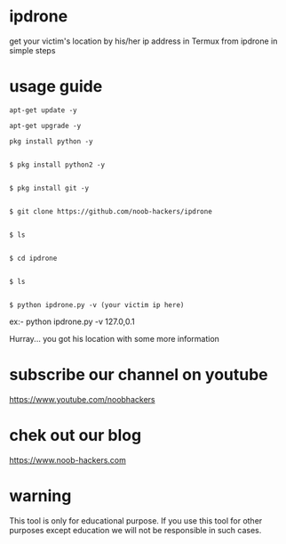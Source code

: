 # ipdrone
get your victim's location by his/her ip address in Termux from ipdrone
in simple steps 

# usage guide

    apt-get update -y

    apt-get upgrade -y

    pkg install python -y


    $ pkg install python2 -y


    $ pkg install git -y


    $ git clone https://github.com/noob-hackers/ipdrone


    $ ls


    $ cd ipdrone


    $ ls


    $ python ipdrone.py -v (your victim ip here)

ex:- python ipdrone.py -v 127.0,0.1

Hurray... you got his location with some more information

# subscribe our channel on youtube
https://www.youtube.com/noobhackers

# chek out our blog 
https://www.noob-hackers.com

# warning
This tool is only for educational purpose. If you use this tool for other purposes except education we will not be responsible in such cases.
